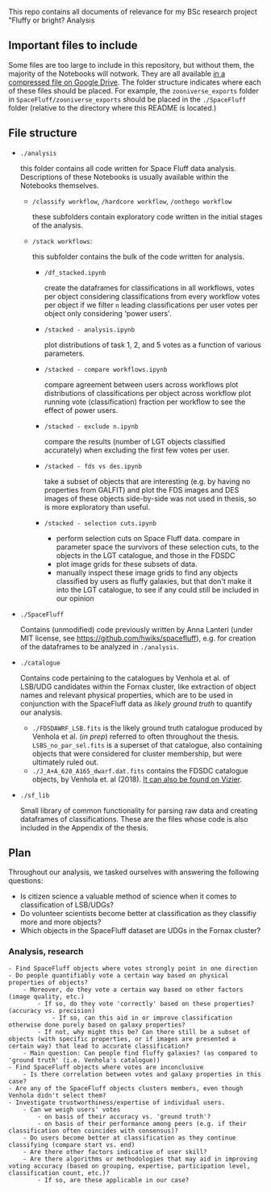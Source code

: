 This repo contains all documents of relevance for my BSc research project "Fluffy or bright? Analysis

## Important files to include
Some files are too large to include in this repository, but without them, the majority of the Notebooks will notwork. They are all available [in a compressed file on Google Drive](https://drive.google.com/file/d/1kMQ7O18aRKn83wPoTQP1_7ePp9ezArT5/view?usp=sharing). The folder structure indicates where each of these files should be placed. For example, the `zooniverse_exports` folder in `SpaceFluff/zooniverse_exports` should be placed in the `./SpaceFluff` folder (relative to the directory where this README is located.)
## File structure

- `./analysis`

    this folder contains all code written for Space Fluff data analysis. Descriptions of these Notebooks is usually available within the Notebooks themselves.

    - `/classify workflow`, `/hardcore workflow`, `/onthego workflow`

         these subfolders contain exploratory code written in the initial stages of the analysis.
    - `/stack workflows`:

        this subfolder contains the bulk of the code written for analysis.

        - `/df_stacked.ipynb`

			create the dataframes for classifications in all workflows,
				votes per object considering classifications from every workflow
				votes per object if we filter `n` leading classifications per user
				votes per object only considering 'power users'.
		- `/stacked - analysis.ipynb`

			plot distributions of task 1, 2, and 5 votes as a function of various 								parameters.
		- `/stacked - compare workflows.ipynb`

			compare agreement between users across workflows
			plot distributions of classifications per object across workflow
			plot running vote (classification) fraction per workflow to see the effect of power users.
		- `/stacked - exclude n.ipynb`

			compare the results (number of LGT objects classified accurately) when excluding the first
				few votes per user.
		- `/stacked - fds vs des.ipynb`

			take a subset of objects that are interesting (e.g. by having no properties from GALFIT)
				and plot the FDS images and DES images of these objects side-by-side
			was not used in thesis, so is more exploratory than useful.
		- `/stacked - selection cuts.ipynb`

			- perform selection cuts on Space Fluff data.
			compare in parameter space the survivors of these selection cuts, to the objects in 
				the LGT catalogue, and those in the FDSDC
			- plot image grids for these subsets of data.
			- manually inspect these image grids to find any objects classified by users as fluffy 					galaxies, but that don't make it into the LGT catalogue, to see if any could still be included in our 				opinion


- `./SpaceFluff`

    Contains (unmodified) code previously written by Anna Lanteri (under MIT license, see https://github.com/hwiks/spacefluff), e.g. for creation of the dataframes to be analyzed in `./analysis`.

- `./catalogue`

    Contains code pertaining to the catalogues by Venhola et al. of LSB/UDG candidates within the Fornax cluster, like extraction of object names and relevant physical properties, which are to be used in conjunction with the SpaceFluff data as _likely ground truth_ to quantify our analysis.

    - `./FDSDAWRF_LSB.fits` is the likely ground truth catalogue produced by Venhola et al. (_in prep_) referred to often throughout the thesis. `LSBS_no_par_sel.fits` is a superset of that catalogue, also containing objects that were considered for cluster membership, but were ultimately ruled out.
    - `./J_A+A_620_A165_dwarf.dat.fits` contains the FDSDC catalogue objects, by Venhola et. al (2018). [It can also be found on Vizier](http://cdsarc.u-strasbg.fr/viz-bin/qcat?J/A+A/620/A165).

- `./sf_lib`

    Small library of common functionality for parsing raw data and creating dataframes of classifications. These are the files whose code is also included in the Appendix of the thesis.
    

## Plan
Throughout our analysis, we tasked ourselves with answering the following questions:
    
- Is citizen science a valuable method of science when it comes to classification of LSB/UDGs?
- Do volunteer scientists become better at classification as they classifiy more and more objects?
- Which objects in the SpaceFluff dataset are UDGs in the Fornax cluster?

### Analysis, research
    - Find SpaceFluff objects where votes strongly point in one direction
    - Do people quantifiably vote a certain way based on physical properties of objects?
        - Moreover, do they vote a certain way based on other factors (image quality, etc.)
            - If so, do they vote 'correctly' based on these properties? (accuracy vs. precision)
                - If so, can this aid in or improve classification otherwise done purely based on galaxy properties?
            - If not, why might this be? Can there still be a subset of objects (with specific properties, or if images are presented a certain way) that lead to accurate classification?
        - Main question: Can people find fluffy galaxies? (as compared to 'ground truth' (i.e. Venhola's catalogue))
    - Find SpaceFluff objects where votes are inconclusive
        - Is there correlation between votes and galaxy properties in this case?
    - Are any of the SpaceFluff objects clusters members, even though Venhola didn't select them?
    - Investigate trustworthiness/expertise of individual users.
        - Can we weigh users' votes
            - on basis of their accuracy vs. 'ground truth'?
            - on basis of their performance among peers (e.g. if their classification often coincides with consensus)?
        - Do users become better at classification as they continue classifying (compare start vs. end)
        - Are there other factors indicative of user skill?
        - Are there algorithms or methodologies that may aid in improving voting accuracy (based on grouping, expertise, participation level, classification count, etc.)?
            - If so, are these applicable in our case?
